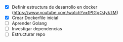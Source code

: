 - [X] Definir estructura de desarrollo en docker (https://www.youtube.com/watch?v=fPtGgOJykTM)
- [X] Crear Dockerfile inicial
- [ ] Aprender Golang
- [ ] Investigar dependencias
- [ ] Estructurar repo